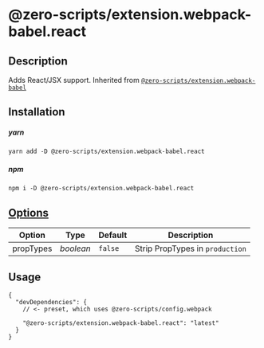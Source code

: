 # @zero-scripts/extension.webpack-babel.react

## Description

Adds React/JSX support. Inherited from [`@zero-scripts/extension.webpack-babel`](../extension.webpack-babel)

## Installation

##### yarn

```
yarn add -D @zero-scripts/extension.webpack-babel.react
```

##### npm

```
npm i -D @zero-scripts/extension.webpack-babel.react
```

## [Options](../extension.webpack-babel)

| Option    | Type      | Default | Description                     |
| --------- | --------- | ------- | ------------------------------- |
| propTypes | _boolean_ | `false` | Strip PropTypes in `production` |

## Usage

```
{
  "devDependencies": {
    // <- preset, which uses @zero-scripts/config.webpack

    "@zero-scripts/extension.webpack-babel.react": "latest"
  }
}
```

